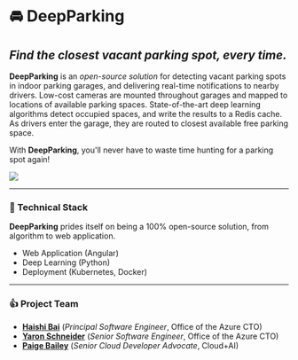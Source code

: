 # 🚘 DeepParking
## _Find the closest vacant parking spot, every time._

**DeepParking** is an _open-source solution_ for detecting vacant parking spots in indoor parking garages, and delivering real-time notifications to nearby drivers. Low-cost cameras are mounted throughout garages and mapped to locations of available parking spaces. State-of-the-art deep learning algorithms detect occupied spaces, and write the results to a Redis cache. As drivers enter the garage, they are routed to closest available free parking space.

With **DeepParking**, you'll never have to waste time hunting for a parking spot again!

![](https://github.com/DeepParking/DeepParking/blob/master/img/garage_directions.jpg)

---------------------------

### 📖 Technical Stack

**DeepParking** prides itself on being a 100% open-source solution, from algorithm to web application.

* Web Application (Angular)
* Deep Learning (Python)
* Deployment (Kubernetes, Docker)

----------------------------
### 👍 Project Team

* [**Haishi Bai**](https://twitter.com/HaishiBai2010) (_Principal Software Engineer_, Office of the Azure CTO)
* [**Yaron Schneider**]() (_Senior Software Engineer_, Office of the Azure CTO)
* [**Paige Bailey**](https://twitter.com/dynamicwebpaige) (_Senior Cloud Developer Advocate_, Cloud+AI)
